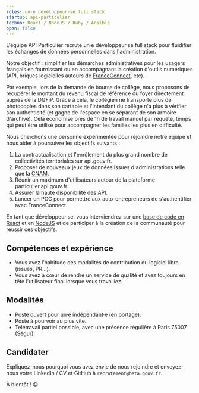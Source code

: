 ```yaml
---
roles: un·e développeur·se full stack
startup: api-particulier
techno: React / NodeJS / Ruby / Ansible
open: false
---
```


L'équipe API Particulier recrute un·e développeur·se full stack pour fluidifier les échanges de
données personnelles dans l'administration.

<!--more-->

Notre objectif : simplifier les démarches administratives pour les usagers français en fournissant ou en accompagnant
la création d'outils numériques (API, briques logicielles autours de [FranceConnect](https://franceconnect.gouv.fr/), etc).

Par exemple, lors de la demande de bourse de collège, nous proposons de récupérer le montant du revenu fiscal de référence du foyer
directement auprès de la DGFiP. Grâce à cela, le collègien ne transporte plus de photocopies dans son cartable et l'intendant du collège
n'a plus à vérifier son authenticité (et gagne de l'espace en se séparant de son armoire d'archive). Cela économise près de 1h de travail manuel par requête, temps qui peut être utilisé pour accompagner les familles les plus en difficulté.

Nous cherchons une personne expérimentée pour rejoindre notre équipe et nous aider à poursuivre les objectifs suivants :

1. La contractualisation et l'enrôlement du plus grand nombre de collectivités territoriales sur api.gouv.fr.
2. Proposer de nouveaux jeux de données issues d'administrations telle que la [CNAM](https://www.ameli.fr/).
3. Réunir un maximum d'utilisateurs autour de la plateforme particulier.api.gouv.fr.
4. Assurer la haute disponibilité des API.
5. Lancer un POC pour permettre aux auto-entrepreneurs de s'authentifier avec FranceConnect.

En tant que développeur·se, vous interviendrez sur une [base de code en React](https://github.com/betagouv/signup-front) et en 
[NodeJS](https://github.com/betagouv/api-particulier) et de participer à la création de la communauté pour réussir ces objectifs.

## Compétences et expérience

- Vous avez l’habitude des modalités de contribution du logiciel libre (issues, PR…).
- Vous avez à cœur de rendre un service de qualité et avez toujours en tête l'utilisateur final lorsque vous travaillez.

## Modalités

- Poste ouvert pour un·e indépendant·e (en portage).
- Poste à pourvoir au plus vite.
- Télétravail partiel possible, avec une présence régulière à Paris 75007 (Ségur).

## Candidater

Expliquez-nous pourquoi vous avez envie de nous rejoindre et envoyez-nous votre LinkedIn / CV et GitHub à `recrutement@beta.gouv.fr`.

À bientôt ! 😀
